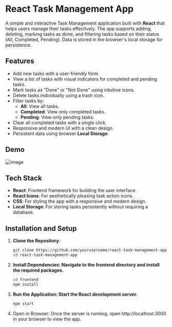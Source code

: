 # React Task Management App

A simple and interactive Task Management application built with **React** that helps users manage their tasks effectively. The app supports adding, deleting, marking tasks as done, and filtering tasks based on their status (All, Completed, Pending). Data is stored in the browser's local storage for persistence.

## Features

- Add new tasks with a user-friendly form.
- View a list of tasks with visual indicators for completed and pending tasks.
- Mark tasks as "Done" or "Not Done" using intuitive icons.
- Delete tasks individually using a trash icon.
- Filter tasks by:
  - **All**: View all tasks.
  - **Completed**: View only completed tasks.
  - **Pending**: View only pending tasks.
- Clear all completed tasks with a single click.
- Responsive and modern UI with a clean design.
- Persistent data using browser **Local Storage**.

## Demo

![image](https://github.com/user-attachments/assets/dd52aeda-f967-4f7f-befe-1e2cc2c0c00e)


## Tech Stack

- **React**: Frontend framework for building the user interface.
- **React Icons**: For aesthetically pleasing task action icons.
- **CSS**: For styling the app with a responsive and modern design.
- **Local Storage**: For storing tasks persistently without requiring a database.

## Installation and Setup

1. **Clone the Repository**:
   ```bash
   git clone https://github.com/yourusername/react-task-management-app.git
   cd react-task-management-app


2. **Install Dependencies: Navigate to the frontend directory and install the required packages.**
   ```bash
   cd frontend
   npm install
   
3. **Run the Application: Start the React development server.**
   ```bash
   npm start
4. Open in Browser: Once the server is running, open http://localhost:3000 in your browser to view the app.

